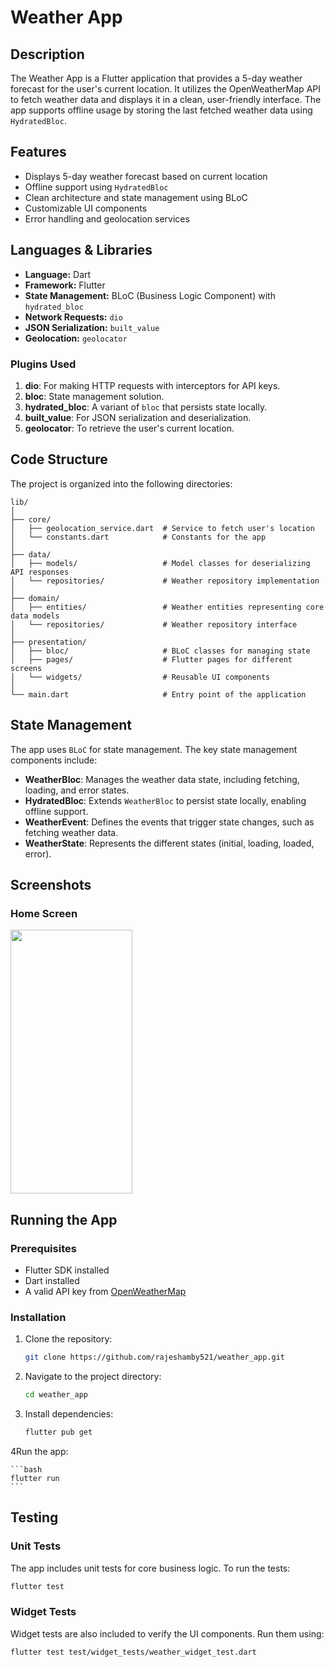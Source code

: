 
# Weather App

## Description

The Weather App is a Flutter application that provides a 5-day weather forecast for the user's current location. It utilizes the OpenWeatherMap API to fetch weather data and displays it in a clean, user-friendly interface. The app supports offline usage by storing the last fetched weather data using `HydratedBloc`.

## Features

- Displays 5-day weather forecast based on current location
- Offline support using `HydratedBloc`
- Clean architecture and state management using BLoC
- Customizable UI components
- Error handling and geolocation services

## Languages & Libraries

- **Language:** Dart
- **Framework:** Flutter
- **State Management:** BLoC (Business Logic Component) with `hydrated_bloc`
- **Network Requests:** `dio`
- **JSON Serialization:** `built_value`
- **Geolocation:** `geolocator`

### Plugins Used

1. **dio**: For making HTTP requests with interceptors for API keys.
2. **bloc**: State management solution.
3. **hydrated_bloc**: A variant of `bloc` that persists state locally.
4. **built_value**: For JSON serialization and deserialization.
5. **geolocator**: To retrieve the user's current location.

## Code Structure

The project is organized into the following directories:

```plaintext
lib/
│
├── core/
│   ├── geolocation_service.dart  # Service to fetch user's location
│   └── constants.dart            # Constants for the app
│
├── data/
│   ├── models/                   # Model classes for deserializing API responses
│   └── repositories/             # Weather repository implementation
│
├── domain/
│   ├── entities/                 # Weather entities representing core data models
│   └── repositories/             # Weather repository interface
│
├── presentation/
│   ├── bloc/                     # BLoC classes for managing state
│   ├── pages/                    # Flutter pages for different screens
│   └── widgets/                  # Reusable UI components
│
└── main.dart                     # Entry point of the application
```

## State Management

The app uses `BLoC` for state management. The key state management components include:

- **WeatherBloc**: Manages the weather data state, including fetching, loading, and error states.
- **HydratedBloc**: Extends `WeatherBloc` to persist state locally, enabling offline support.
- **WeatherEvent**: Defines the events that trigger state changes, such as fetching weather data.
- **WeatherState**: Represents the different states (initial, loading, loaded, error).



## Screenshots

### Home Screen

<img src="https://github.com/user-attachments/assets/4a3317aa-f8db-43f1-aa7d-e977bbd81ec4" width="195" height="422">

## Running the App

### Prerequisites

- Flutter SDK installed
- Dart installed
- A valid API key from [OpenWeatherMap](https://openweathermap.org/api)

### Installation

1. Clone the repository:

    ```bash
    git clone https://github.com/rajeshamby521/weather_app.git
    ```

2. Navigate to the project directory:

    ```bash
    cd weather_app
    ```

3. Install dependencies:

    ```bash
    flutter pub get
    ```


4Run the app:

    ```bash
    flutter run
    ```

## Testing

### Unit Tests

The app includes unit tests for core business logic. To run the tests:

```bash
flutter test
```

### Widget Tests

Widget tests are also included to verify the UI components. Run them using:

```bash
flutter test test/widget_tests/weather_widget_test.dart
```
